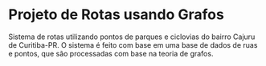 # Projeto de Rotas usando Grafos
Sistema de rotas utilizando pontos de parques e ciclovias do bairro Cajuru de Curitiba-PR. O sistema é feito com base em uma base de dados de ruas e pontos, que são processadas com base na teoria de grafos.
